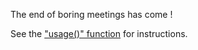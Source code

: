 The end of boring meetings has come !

See the ["usage()" function](https://github.com/Httqm/timer/blob/master/timer.sh#L7) for instructions.
